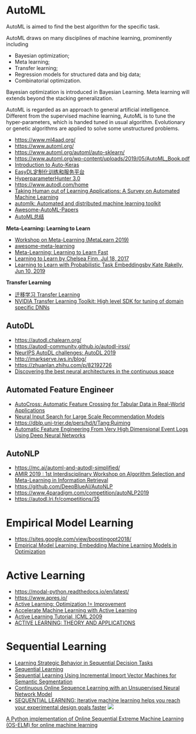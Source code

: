 # AutoML

AutoML is aimed to find the best algorithm for the specific task.

AutoML draws on many disciplines of machine learning, prominently including

* Bayesian optimization;
* Meta learning;
* Transfer learning;
* Regression models for structured data and big data;
* Combinatorial optimization.

Bayesian optimization is introduced in Bayesian Learning. Meta learning will extends beyond the stacking generalization.

AutoML is regarded as an approach to general artificial intelligence.
Different from the supervised machine learning, AutoML is to tune the hyper-parameters,
which is handed tuned in usual algorithm.
Evolutionary or genetic algorithms are applied to solve some unstructured problems.

* https://www.ml4aad.org/
* https://www.automl.org/
* https://www.automl.org/automl/auto-sklearn/
* https://www.automl.org/wp-content/uploads/2019/05/AutoML_Book.pdf
* [Introduction to Auto-Keras](https://www.simonwenkel.com/2018/08/29/introduction-to-autokeras.html)
* [EasyDL定制化训练和服务平台](http://ai.baidu.com/easydl/)
* [HyperparameterHunter 3.0](https://zhuanlan.zhihu.com/p/80038497)
* https://www.autodl.com/home
* [Taking Human out of Learning Applications: A Survey on Automated Machine Learning](https://arxiv.org/abs/1810.13306)
* [automlk: Automated and distributed machine learning toolkit](https://github.com/pierre-chaville/automlk)
* [Awesome-AutoML-Papers](https://github.com/hibayesian/awesome-automl-papers)
* [AutoML总结](https://www.jianshu.com/p/8178bb4d2ec3)

**Meta-Learning: Learning to Learn**

* [Workshop on Meta-Learning (MetaLearn 2019)](http://metalearning.ml/2019/)
* [awesome-meta-learning](https://github.com/dragen1860/awesome-meta-learning)
* [Meta-Learning: Learning to Learn Fast](https://lilianweng.github.io/lil-log/2018/11/30/meta-learning.html)
* [Learning to Learn by Chelsea Finn, Jul 18, 2017](https://bair.berkeley.edu/blog/2017/07/18/learning-to-learn/)
* [Learning to Learn with Probabilistic Task Embeddingsby Kate Rakelly, Jun 10, 2019](https://bair.berkeley.edu/blog/2019/06/10/pearl/)

**Transfer Learning**

* [迁移学习 Transfer Learning](http://transferlearning.xyz/)
* [NVIDIA Transfer Learning Toolkit: High level SDK for tuning of domain specific DNNs](https://developer.nvidia.com/transfer-learning-toolkit)

## AutoDL

* https://autodl.chalearn.org/
* https://autodl-community.github.io/autodl-irssi/
* [NeurIPS AutoDL challenges:  AutoDL 2019](https://autodl.chalearn.org/)
* http://imarkserve.iws.in/blog/
* https://zhuanlan.zhihu.com/p/82192726
* [Discovering the best neural architectures in the continuous space](https://www.microsoft.com/en-us/research/blog/discovering-the-best-neural-architectures-in-the-continuous-space/?OCID=msr_blog_neuralarchitecture_neurips_hero)

## Automated Feature Engineer

* [AutoCross: Automatic Feature Crossing for Tabular Data in Real-World Applications](https://arxiv.org/abs/1904.12857v1)
* [Neural Input Search for Large Scale Recommendation Models](https://arxiv.org/abs/1907.04471)
* https://dblp.uni-trier.de/pers/hd/t/Tang:Ruiming
* [Automatic Feature Engineering From Very High Dimensional Event Logs Using Deep Neural Networks](https://dlp-kdd.github.io/assets/pdf/a13-hu.pdf)
  
## AutoNLP

- https://mc.ai/automl-and-autodl-simplified/
- [AMIR 2019 : 1st Interdisciplinary Workshop on Algorithm Selection and Meta-Learning in Information Retrieval](http://amir-workshop.org/)
- https://github.com/DeepBlueAI/AutoNLP
- https://www.4paradigm.com/competition/autoNLP2019
- https://autodl.lri.fr/competitions/35

# Empirical Model Learning

* https://sites.google.com/view/boostingopt2018/
* [Empirical Model Learning: Embedding Machine Learning Models in Optimization](https://emlopt.github.io/)

# Active Learning

* https://modal-python.readthedocs.io/en/latest/
* https://www.apres.io/
* [Active Learning: Optimization != Improvement](https://www.lighttag.io/blog/active-learning-optimization-is-not-imporvement/)
* [Accelerate Machine Learning with Active Learning](https://becominghuman.ai/accelerate-machine-learning-with-active-learning-96cea4b72fdb)
* [Active Learning Tutorial, ICML 2009](http://hunch.net/~active_learning/)
* [ACTIVE LEARNING: THEORY AND APPLICATIONS](http://www.robotics.stanford.edu/~stong/papers/tong_thesis.pdf)

# Sequential Learning

* [Learning Strategic Behavior in Sequential Decision Tasks](http://www.cs.utexas.edu/users/ai-lab/?nsfri09)
* [Sequential Learning](https://webdocs.cs.ualberta.ca/~rgreiner/RESEARCH/seq.html)
* [Sequential Learning Using Incremental Import Vector Machines for Semantic Segmentation](https://d-nb.info/1043056424/34)
* [Continuous Online Sequence Learning with an Unsupervised Neural Network Model](https://numenta.com/neuroscience-research/research-publications/papers/continuous-online-sequence-learning-with-an-unsupervised-neural-network-model/)
* [SEQUENTIAL LEARNING: Iterative machine learning helps you reach your experimental design goals faster](https://citrine.io/platform/sequential-learning/)
![](https://1hrkl410nh36441q7v2112ft-wpengine.netdna-ssl.com/wp-content/uploads/2018/11/SEQ_LEARNING_FLOW_CHART_R5-768x689.jpg)

[A Python implementation of Online Sequential Extreme Machine Learning (OS-ELM) for online machine learning](https://github.com/leferrad/pyoselm)

